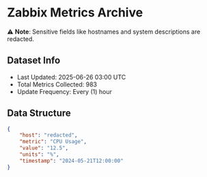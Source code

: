 # Zabbix Metrics Archive

⚠️ **Note**: Sensitive fields like hostnames and system descriptions are redacted.

## Dataset Info
- Last Updated: 2025-06-26 03:00 UTC
- Total Metrics Collected: 983
- Update Frequency: Every (1) hour

## Data Structure
```json
{
    "host": "redacted",
    "metric": "CPU Usage",
    "value": "12.5",
    "units": "%",
    "timestamp": "2024-05-21T12:00:00"
}
```
